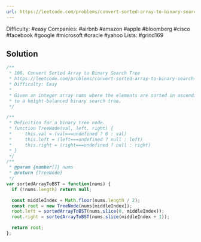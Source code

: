 ```yaml
---
url: https://leetcode.com/problems/convert-sorted-array-to-binary-search-tree
---
```


Difficulty: #easy
Companies: #airbnb #amazon #apple #bloomberg #cisco #facebook #google #microsoft #oracle #yahoo
Lists: #grind169

## Solution

```javascript
/**
 * 108. Convert Sorted Array to Binary Search Tree
 * https://leetcode.com/problems/convert-sorted-array-to-binary-search-tree/
 * Difficulty: Easy
 *
 * Given an integer array nums where the elements are sorted in ascending order, convert it
 * to a height-balanced binary search tree.
 */

/**
 * Definition for a binary tree node.
 * function TreeNode(val, left, right) {
 *     this.val = (val===undefined ? 0 : val)
 *     this.left = (left===undefined ? null : left)
 *     this.right = (right===undefined ? null : right)
 * }
 */
/**
 * @param {number[]} nums
 * @return {TreeNode}
 */
var sortedArrayToBST = function(nums) {
  if (!nums.length) return null;

  const middleIndex = Math.floor(nums.length / 2);
  const root = new TreeNode(nums[middleIndex]);
  root.left = sortedArrayToBST(nums.slice(0, middleIndex));
  root.right = sortedArrayToBST(nums.slice(middleIndex + 1));

  return root;
};

```
